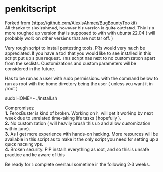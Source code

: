 # penkitscript
Forked from (https://github.com/AlexisAhmed/BugBountyToolkit)  
All thanks to alexisahmed, however his version is quite outdated. This is a more roughed up version that is supposed to with with ubuntu 22.04 ( will probably work on other versions that are not far off. )

Very rough script to install pentesting tools. PRs would very much be appreciated.
If you have a tool that you would like to see installed in this script put up a pull request. This script has next to no customization apart from the seclists.
Customizations and custom parameters will be considered in the future.

Has to be run as a user with sudo permissions. with the command below to run as root with the home directory being the user ( unless you want it in /root )

sudo HOME=~ ./install.sh

Compromises:  
**1.** FeroxBuster is kind of broken. Working on it, will get it working by next week due to unrelated time-taking life tasks ( hopefully ).  
**2.** No customization ( will heavily brush this up and allow customization within june).  
**3.** As I get more experience with hands-on hacking. More resources will be available in this script as to make it the only script you need for setting up a quick hacking vps.  
**4.** Broken security. PIP installs everything as root, and so this is unsafe practice and be aware of this.  
  
Be ready for a complete overhaul sometime in the following 2-3 weeks.
